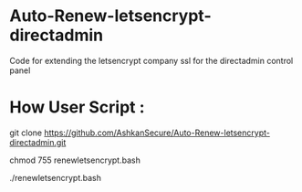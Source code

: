 # Auto-Renew-letsencrypt-directadmin
Code for extending the letsencrypt company ssl for the directadmin control panel


# How User Script :
git clone https://github.com/AshkanSecure/Auto-Renew-letsencrypt-directadmin.git

chmod 755 renewletsencrypt.bash 


./renewletsencrypt.bash
